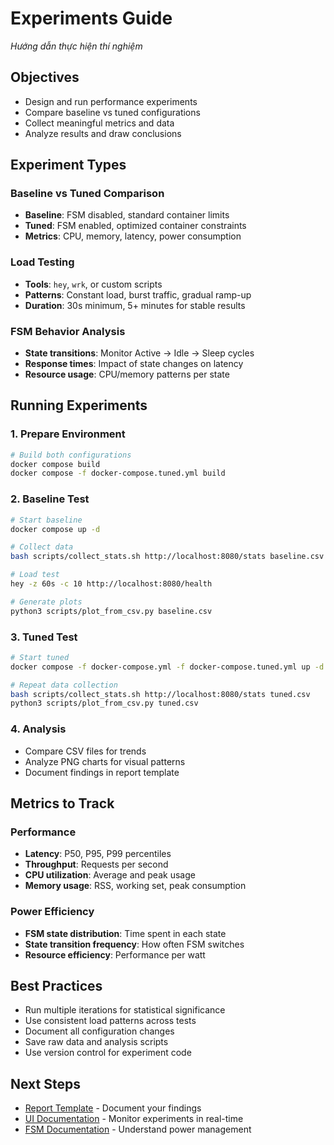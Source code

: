 # Experiments Guide

*Hướng dẫn thực hiện thí nghiệm*

## Objectives
- Design and run performance experiments
- Compare baseline vs tuned configurations
- Collect meaningful metrics and data
- Analyze results and draw conclusions

## Experiment Types

### Baseline vs Tuned Comparison
- **Baseline**: FSM disabled, standard container limits
- **Tuned**: FSM enabled, optimized container constraints
- **Metrics**: CPU, memory, latency, power consumption

### Load Testing
- **Tools**: `hey`, `wrk`, or custom scripts
- **Patterns**: Constant load, burst traffic, gradual ramp-up
- **Duration**: 30s minimum, 5+ minutes for stable results

### FSM Behavior Analysis
- **State transitions**: Monitor Active → Idle → Sleep cycles
- **Response times**: Impact of state changes on latency
- **Resource usage**: CPU/memory patterns per state

## Running Experiments

### 1. Prepare Environment
```bash
# Build both configurations
docker compose build
docker compose -f docker-compose.tuned.yml build
```

### 2. Baseline Test
```bash
# Start baseline
docker compose up -d

# Collect data
bash scripts/collect_stats.sh http://localhost:8080/stats baseline.csv

# Load test
hey -z 60s -c 10 http://localhost:8080/health

# Generate plots
python3 scripts/plot_from_csv.py baseline.csv
```

### 3. Tuned Test
```bash
# Start tuned
docker compose -f docker-compose.yml -f docker-compose.tuned.yml up -d

# Repeat data collection
bash scripts/collect_stats.sh http://localhost:8080/stats tuned.csv
python3 scripts/plot_from_csv.py tuned.csv
```

### 4. Analysis
- Compare CSV files for trends
- Analyze PNG charts for visual patterns
- Document findings in report template

## Metrics to Track

### Performance
- **Latency**: P50, P95, P99 percentiles
- **Throughput**: Requests per second
- **CPU utilization**: Average and peak usage
- **Memory usage**: RSS, working set, peak consumption

### Power Efficiency
- **FSM state distribution**: Time spent in each state
- **State transition frequency**: How often FSM switches
- **Resource efficiency**: Performance per watt

## Best Practices
- Run multiple iterations for statistical significance
- Use consistent load patterns across tests
- Document all configuration changes
- Save raw data and analysis scripts
- Use version control for experiment code

## Next Steps
- [Report Template](REPORT_TEMPLATE.md) - Document your findings
- [UI Documentation](UI.md) - Monitor experiments in real-time
- [FSM Documentation](FSM.md) - Understand power management
